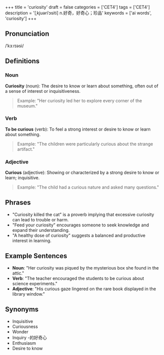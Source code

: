 +++
title = 'curiosity'
draft = false
categories = ['CET4']
tags = ['CET4']
description = '[ˌkjuəriˈɔsiti] n.好奇，好奇心；珍品'
keywords = ['ai words', 'curiosity']
+++

## Pronunciation
/ˈkɜːrɪəsi/

## Definitions
### Noun
**Curiosity** (noun): The desire to know or learn about something, often out of a sense of interest or inquisitiveness.
> Example: "Her curiosity led her to explore every corner of the museum."

### Verb
**To be curious** (verb): To feel a strong interest or desire to know or learn about something.
> Example: "The children were particularly curious about the strange artifact."

### Adjective
**Curious** (adjective): Showing or characterized by a strong desire to know or learn; inquisitive.
> Example: "The child had a curious nature and asked many questions."

## Phrases
- "Curiosity killed the cat" is a proverb implying that excessive curiosity can lead to trouble or harm.
- "Feed your curiosity" encourages someone to seek knowledge and expand their understanding.
- "A healthy dose of curiosity" suggests a balanced and productive interest in learning.

## Example Sentences
- **Noun**: "Her curiosity was piqued by the mysterious box she found in the attic."
- **Verb**: "The teacher encouraged the students to be curious about science experiments."
- **Adjective**: "His curious gaze lingered on the rare book displayed in the library window."

## Synonyms
- Inquisitive
- Curiousness
- Wonder
- Inquiry
-的好奇心
- Enthusiasm
- Desire to know
